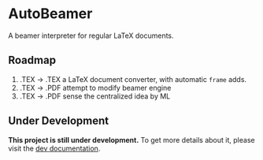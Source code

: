 # AutoBeamer
A beamer interpreter for regular LaTeX documents.

## Roadmap

1. .TEX -> .TEX a LaTeX document converter, with automatic `frame` adds.
2. .TEX -> .PDF attempt to modify beamer engine
3. .TEX -> .PDF sense the centralized idea by ML

## Under Development

**This project is still under development.** To get more details about it, please visit the [dev documentation](doc/dev/dev.pdf).